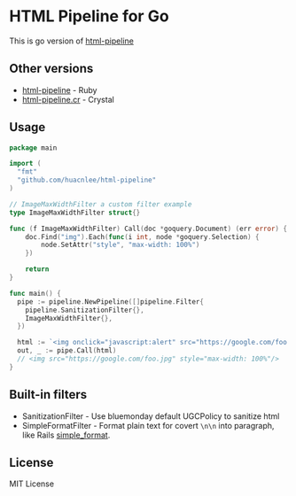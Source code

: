 # HTML Pipeline for Go

This is go version of [html-pipeline](https://github.com/jch/html-pipeline)

## Other versions

- [html-pipeline](https://github.com/jch/html-pipeline) - Ruby
- [html-pipeline.cr](https://github.com/huacnlee/html-pipeline.cr) - Crystal

## Usage

```go
package main

import (
  "fmt"
  "github.com/huacnlee/html-pipeline"
)

// ImageMaxWidthFilter a custom filter example
type ImageMaxWidthFilter struct{}

func (f ImageMaxWidthFilter) Call(doc *goquery.Document) (err error) {
	doc.Find("img").Each(func(i int, node *goquery.Selection) {
		node.SetAttr("style", "max-width: 100%")
	})

	return
}

func main() {
  pipe := pipeline.NewPipeline([]pipeline.Filter{
    pipeline.SanitizationFilter{},
    ImageMaxWidthFilter{},
  })

  html := `<img onclick="javascript:alert" src="https://google.com/foo.jpg"/>`
  out, _ := pipe.Call(html)
  // <img src="https://google.com/foo.jpg" style="max-width: 100%"/>
}
```


## Built-in filters

- SanitizationFilter - Use bluemonday default UGCPolicy to sanitize html
- SimpleFormatFilter - Format plain text for covert `\n\n` into paragraph, like Rails [simple_format](https://api.rubyonrails.org/classes/ActionView/Helpers/TextHelper.html#method-i-simple_format).

## License

MIT License
